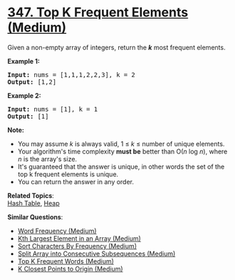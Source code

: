 # [347. Top K Frequent Elements (Medium)](https://leetcode.com/problems/top-k-frequent-elements/)

<p>Given a non-empty array of integers, return the <b><i>k</i></b> most frequent elements.</p>

<p><strong>Example 1:</strong></p>

<pre><strong>Input: </strong>nums = <span id="example-input-1-1">[1,1,1,2,2,3]</span>, k = <span id="example-input-1-2">2</span>
<strong>Output: </strong><span id="example-output-1">[1,2]</span>
</pre>

<div>
<p><strong>Example 2:</strong></p>

<pre><strong>Input: </strong>nums = <span id="example-input-2-1">[1]</span>, k = <span id="example-input-2-2">1</span>
<strong>Output: </strong><span id="example-output-2">[1]</span></pre>
</div>

<p><b>Note: </b></p>

<ul>
	<li>You may assume <i>k</i> is always valid, 1 ≤ <i>k</i> ≤ number of unique elements.</li>
	<li>Your algorithm's time complexity <b>must be</b> better than O(<i>n</i> log <i>n</i>), where <i>n</i> is the array's size.</li>
	<li>It's guaranteed that the answer is unique, in other words the set of the top k frequent elements is unique.</li>
	<li>You can return the answer in any order.</li>
</ul>

**Related Topics**:  
[Hash Table](https://leetcode.com/tag/hash-table/), [Heap](https://leetcode.com/tag/heap/)

**Similar Questions**:

- [Word Frequency (Medium)](https://leetcode.com/problems/word-frequency/)
- [Kth Largest Element in an Array (Medium)](https://leetcode.com/problems/kth-largest-element-in-an-array/)
- [Sort Characters By Frequency (Medium)](https://leetcode.com/problems/sort-characters-by-frequency/)
- [Split Array into Consecutive Subsequences (Medium)](https://leetcode.com/problems/split-array-into-consecutive-subsequences/)
- [Top K Frequent Words (Medium)](https://leetcode.com/problems/top-k-frequent-words/)
- [K Closest Points to Origin (Medium)](https://leetcode.com/problems/k-closest-points-to-origin/)
